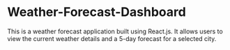 # Weather-Forecast-Dashboard
This is a weather forecast application built using React.js. It allows users to view the current weather details and a 5-day forecast for a selected city.
